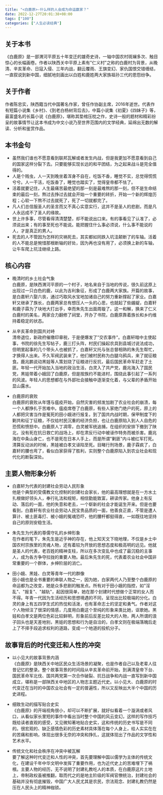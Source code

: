 ```yaml
---
title: "<白鹿原>-什么样的人会成为命运赢家？"
date: 2022-12-27T20:01:38+08:00
tags: ["100"]
categories: ["人生必读经典"]
---
```


## 关于本书   
《白鹿原》是一部渭河平原五十年变迁的雄奇史诗，一轴中国农村斑斓多次、触目惊心的长幅画卷。作者以陕西关中平原上素有"仁义村"之称的白鹿村为背景，从晚清、辛亥革命、日寇入侵、三年内战，翻云覆雨、王旗变幻、家仇国恨交错缠结，一直叙说到新中国，细腻地刻画出以白姓和鹿姓两大家族祖孙三代的恩怨纷争。

## 关于作者  
作者陈忠实，陕西籍当代中国著名作家，曾任作协副主席，2016年逝世。代表作有短篇小说集《乡村》、《到老白杨树背后去》，中篇小说集《初夏》《四妹子》等，最富盛名的长篇小说《白鹿原》，堪称其垫棺压枕之作，史诗一般的题材和精彩纷呈的故事情节让这本书成为中文小说乃至世界范围内的文学经典，延绵出无数的解读、分析和鉴赏作品。

## 本书金句  
* 虽然我们谁也不愿意看到联邦瓦解或者发生内战，但是我更加不愿意看到自己的国家这样分裂下去。只要能够实现长远的和平团结，为之起来战斗是完全值得的。
* 人是个贱虫，人一天到晚坐着浑身不自在，吃饭不香，睡觉不实，总觉得慌慌兮兮。人一干活，吃饭香了，睡觉也踏实了，觉得皇帝都不怯了。
* 活着就要记住，人生最痛苦最绝望的那一刻是最难熬的那一刻，但不是生命结束的最后一刻，熬过去挣过去就会开始一个重要的转折，开始一个新的辉煌历程；心软一下熬不过去就死了，死了一切就都完了。
* 凡人们总信服圣人的圣言而又不真心实意实行，这并不是圣人的悲剧，而是凡人永远成不了圣人的缘故。
* 世上许多事，尽管看得清清楚楚，却不能说出口来。有的事看见了认准了，必须说出来；有的事至死也不能说。能把握住什么事必须说，什么事不能说的人，才是真正的男人。
* 死去的人不管因为怎样的灾祸死去，其实都如同跌入坑洼颠断了的车轴。活着的人不能总是惋惜那根断轴的好处，因为再也没有用了，必须换上新的车轴，让牛车爬上坑洼继续上路。

## 核心内容  
* 晚清时的乡土社会气象  
白鹿原，是陕西渭河平原的一个村子，地名来自于当地的传说，很久前这原上出现过一只白色的鹿，以此为吉利象征，形成了白鹿两大家族。开篇的故事，是白嘉轩六娶六丧，通过巧取风水宝地加诸自己的努力重新撑起了家业。白嘉轩又继承了族长，白鹿两家总有想压人一头的心思，也就起了些龌龊，白嘉轩和鹿子霖为了块地大打出手，幸而朱先生出面周璇了。这一和解，换来了仁义白鹿村的美名，两家合力翻修了祠堂，开办了书院，白鹿原靠着族长和乡约维持着稳定的状态。

* 从辛亥革命到国共对峙  
清帝退位，新政府催缴印章税，于是便爆发了"交农事件"。白嘉轩暗中主使起事，书院的徐先生写帖子，鹿三打头阵，村民们操起农具到县城讨说法成功，但明里起事的几个带头人也被抓了，白嘉轩又托与张总督相熟的朱先生帮忙，才换得人出来。不久军阀武装来了，他们被村民称为白腿乌鸦兵，来了就征粮食。鹿兆鹏说动黑娃等人策划烧了征粮进行反抗，最后国民革命军赶走了土匪。年轻一代开始加入当地的政治生活，白灵入了共产党，鹿兆海入了国民党，黑娃带着小娥回了白鹿原，但是按族约不能进村，围绕此事引起了一系列的风波。年轻人的思想都在与外部社会接触中逐渐变化着，与父辈的矛盾开始显山露水。

* 白鹿原的衰败  
白鹿原的衰败从年馑与瘟疫开始，自然灾害的频发加剧了农业社会的崩溃，每一个人都挣扎于苦难中。瘟疫席卷了白鹿原，有些人家绝门绝户的死，原上的人都把灾害当作是冤死的田小娥进行报复。到了国共内战时期，保甲制度下的剿共和征丁征粮，不仅给村民沉重的经济负担，也让白鹿原陷入到人人自危的恐慌和愤怒中。白鹿原人丁凋零，白灵被军统追捕，在组织的安排下撤到了陕北，没有死在抗日救亡的战场上，却在肃反行动中被诬作特务而被杀害。鹿兆海在中条山身亡，也不是死在日本人手上，而是所谓"剿匪"内斗被红军打死。清算反动派的时候，黑娃被白孝文诬陷至死。目睹行刑场景，鹿子霖疯了，白嘉轩的腰也弯了，看似白家获得了胜利，实则整个白鹿原陷入到农业社会和现代化的断裂深处。

## 主要人物形象分析  
* 白嘉轩为代表的封建社会劳动人民形象  
他是个典型的受儒教文化控制的封建社会家长，他的最高理想就是在一方水土扎根做好领头人，奉行礼法和规矩，相信勤能致富，耕读传家。他身上有反动、落后的一面，他的失意和老去，一个崭新的社会才能诞生开来。但是也要看到，白嘉轩有农业社会劳动人民宝贵品质的一面，他善良正直，不管是遭人算计、被土匪毒打、被小娥的冤魂恐吓，他的腰杆都挺得直，一如既往地坚持自己的原则安稳生活。

* 朱先生为代表的尊儒守礼的乡绅形象  
在作者的笔下，朱先生是近乎神的存在，他上知天文下晓地理，不仅是乡土中国农村宗族里的灵魂人物，还有着较为开放的思想态度和极高明的远见。他就是圣人的代表，老百姓的精神支柱，所以在多次变乱中也成了最沉稳的主事人，成为各方争夺拉拢的重要人物。最后朱先生的死，代表着农业社会中国非常重要的一个群体，乡绅阶层的消亡。

* 田小娥、黑娃、白灵等青年一代的群像  
田小娥也是全书重要的串联人物之一，因为她，白家两代人乃至整个白鹿原的命运都为之改变，她是众多悲剧的触发点。所有对于田小娥的指控，如"淫乱"、"报复"、"越轨"，起因很简单，她在那个封建时代想做个正常的女人而不得。年青一代因为生活经历和思想境遇的不同，呈现出比较极端的分化。白灵的身上有五四学生式的热忱和活泼，也有革命志士的坚定和勇气。作者对这个人物倾注了很深的情感，几度用白鹿这个至纯的形象来类比她，讴歌她。黑娃和白孝文是两位色彩比较鲜明，形象前后反差比较大的人物，两人所谓的浪子回头也是天差地别，黑娃的思想和行为是自洽的，白孝文则在极端落魄后走上了不择手段追求权利的道路，变成一个地道的投机分子。

## 故事背后的时代变迁和人性的冲突

* 以小见大的故事背景内涵  
《白鹿原》是陕西关中地区民众生活场景的凝聚，也是作者自己以及老辈人往昔记忆的整录。整个故事背景的时间段从辛亥革命前开始，到满清皇帝下台、国民革命军北伐、国共两党第一次合作破裂、抗日战争和内战一直写到新中国成立，堪称是一部陕西关中地区的人物志主题近代史。以小见大、白鹿原的时代变迁在当时的中国农业社会有一定的普遍性，所以又反映出大半个中国的历史进程。

* 细致生动的描写贴合史实  
《白鹿原》的开端视角很小，却可以不断扩展，就好似看着一个漩涡或者风口，从看似家长里短的事件中看出当时整个中国的风云变幻，这样的写作技巧既给读者直观的感受，又见微知著地贴合史实，这和传统的历史书写是不同的。很宏观的、缺乏感情色彩的历史素材具体落在每个人身上，给人实实在在的苦痛和影响，体现出很多无奈的冲突和挣扎，这就体现出了作品的文学性和艺术水平。

* 传统文化和社会秩序在冲突中被瓦解  
要了解这种时代变迁和人性的冲突，首先要理解中国以儒学为主体的传统文化，在建设千年中华文明中发挥了重要作用，也为近代史上的苦难埋下了祸根。主要人物的经历，无不说明了封建礼教吃人的本质，在白鹿原这片土地上，帝制政权虽被推翻，取而代之的是地主阶级的军阀官僚统治，封建社会的基础并没有彻底摧毁，中国广大人民尤其是农民，宗法观念、封建礼教仍然是压在人民头上的精神枷锁。
